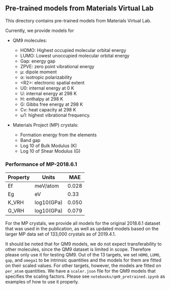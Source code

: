 ## Pre-trained models from Materials Virtual Lab

This directory contains pre-trained models from Materials Virtual Lab. 

Currently, we provide models for

* QM9 molecules:
    - HOMO: Highest occupied molecular orbital energy
    - LUMO: Lowest unoccupied molecular orbital energy
    - Gap: energy gap
    - ZPVE: zero point vibrational energy
    - µ: dipole moment
    - α: isotropic polarizability
    - \<R2\>: electronic spatial extent
    - U0: internal energy at 0 K
    - U: internal energy at 298 K
    - H: enthalpy at 298 K
    - G: Gibbs free energy at 298 K
    - Cv: heat capacity at 298 K
    - ω1: highest vibrational frequency.
    
* Materials Project (MP) crystals:
    - Formation energy from the elements
    - Band gap
    - Log 10 of Bulk Modulus (K)
    - Log 10 of Shear Modulus (G)


### Performance of MP-2018.6.1

| Property | Units      | MAE   |
|----------|------------|-------|
| Ef       | meV/atom   | 0.028 |
| Eg       | eV         | 0.33  |
| K_VRH    | log10(GPa) | 0.050 |
| G_VRH    | log10(GPa) | 0.079 |

For the MP crystals, we provide all models for the original 2018.6.1 dataset
that was used in the publication, as well as updated models based on the
larger MP data set of 133,000 crystals as of 2019.4.1.

It should be noted that for QM9 models, we do not expect transferability to 
other molecules, since the QM9 dataset is limited in scope. Therefore please 
only use it for testing QM9. Out of the 13 targets, we set `HOMO`, `LUMO`, 
`gap`, and `omega1` to be intrinsic quantities and the models for them are 
fitted on their scaled values. For other targets, however, the models are 
fitted on `per_atom` quantities. We have a `scaler.json` file for the QM9
models that specifies the scaling factors. Please see `notebooks/qm9_pretrained.ipynb` 
as examples of how to use it properly.